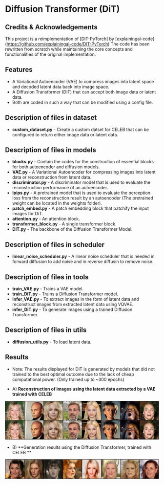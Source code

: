 # Diffusion Transformer (DiT)

## Credits & Acknowledgements
This project is a reimplementation of [DiT-PyTorch] by [explainingai-code] (https://github.com/explainingai-code/DiT-PyTorch)
The code has been rewritten from scratch while maintaining the core concepts and functionalities of the original implementation.

## Features
- A Variational Autoencoder (VAE) to compress images into latent space and decoded latent data back into image space.
- A Diffusion Transformer (DiT) that can accept both image data or latent data.
- Both are coded in such a way that can be modified using a config file.

## Description of files in dataset
- **custom_dataset.py** - Create a custom datset for CELEB that can be configured to return either image data or latent data.

## Description of files in models
- **blocks.py** - Contain the codes for the construction of essential blocks for both autoencoder and diffusion models.
- **VAE.py** - A Variational Autoencoder for compressing images into latent data or reconstruction from latent data.
- **discriminator.py** - A discriminator model that is used to evaluate the reconstruction performance of an autoencoder.
- **lpips.py** - A pretrained model that is used to evaluate the perception loss from the reconstruction result by an autoencoder (The pretrained weight can be located in the weights folder).
- **patch_embed.py** - A patch embedding block that patchify the input images for DiT.
- **attention.py** - An attention block.
- **transformer_block.py** - A single transformer block.
- **DiT.py** - The backbone of the Diffusion Transformer Model.

## Description of files in scheduler
- **linear_noise_scheduler.py** - A linear noise scheduler that is needed in forward diffusion to add noise and in reverse diffusin to remove noise.

## Description of files in tools
- **train_VAE.py** - Trains a VAE model.
- **train_DiT.py** - Trains a Diffusion Transformer model.
- **infer_VAE.py** - To extract images in the form of latent data and reconstruct images from extracted latent data using VQVAE.
- **infer_DiT.py** - To generate images using a trained Diffusion Transformer.

## Description of files in utils
- **diffusion_utils.py** - To load latent data.

## Results
- Note: The results displayed for DiT is generated by models that did not trained to the best optimal outcome due to the lack of cheap computational power. (Only trained up to ~300 epochs)

- A) **Reconstruction of images using the latent data extracted by a VAE trained with CELEB**

![VAE_CELEB](./generated_images/reconstruction.png)


- B) **Generation results using the Diffusion Transformer, trained with CELEB **

![DiT_CELEB](./generated_images/0.png)




































